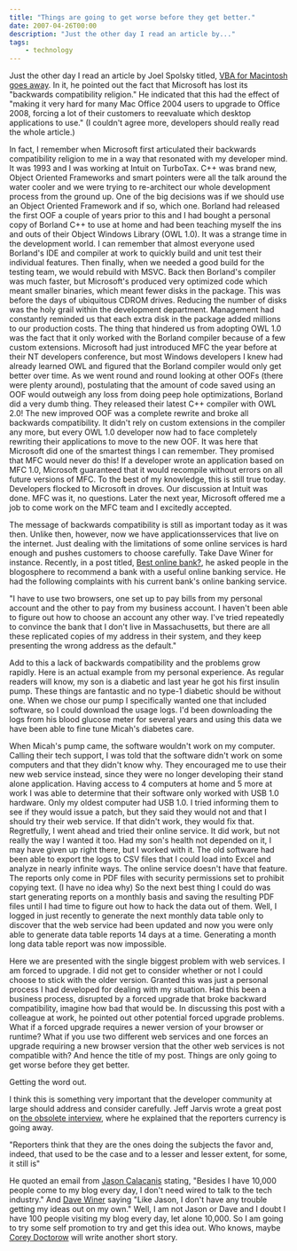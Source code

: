 ```yaml
---
title: "Things are going to get worse before they get better."
date: 2007-04-26T00:00
description: "Just the other day I read an article by..."
tags: 
    - technology
---
```


Just the other day I read an article by Joel Spolsky titled, [VBA for Macintosh goes away](http://www.joelonsoftware.com/items/2007/04/25.html). In it, he pointed out the fact that Microsoft has lost its "backwards compatibility religion." He indicated that this had the effect of "making it very hard for many Mac Office 2004 users to upgrade to Office 2008, forcing a lot of their customers to reevaluate which desktop applications to use." (I couldn't agree more, developers should really read the whole article.)

In fact, I remember when Microsoft first articulated their backwards compatibility religion to me in a way that resonated with my developer mind. It was 1993 and I was working at Intuit on TurboTax. C++ was brand new, Object Oriented Frameworks and smart pointers were all the talk around the water cooler and we were trying to re-architect our whole development process from the ground up. One of the big decisions was if we should use an Object Oriented Framework and if so, which one. Borland had released the first OOF a couple of years prior to this and I had bought a personal copy of Borland C++ to use at home and had been teaching myself the ins and outs of their Object Windows Library (OWL 1.0). It was a strange time in the development world. I can remember that almost everyone used Borland's IDE and compiler at work to quickly build and unit test their individual features. Then finally, when we needed a good build for the testing team, we would rebuild with MSVC. Back then Borland's compiler was much faster, but Microsoft's produced very optimized code which meant smaller binaries, which meant fewer disks in the package. This was before the days of ubiquitous CDROM drives. Reducing the number of disks was the holy grail within the development department. Management had constantly reminded us that each extra disk in the package added millions to our production costs. The thing that hindered us from adopting OWL 1.0 was the fact that it only worked with the Borland compiler because of a few custom extensions. Microsoft had just introduced MFC the year before at their NT developers conference, but most Windows developers I knew had already learned OWL and figured that the Borland compiler would only get better over time. As we went round and round looking at other OOFs (there were plenty around), postulating that the amount of code saved using an OOF would outweigh any loss from doing peep hole optimizations, Borland did a very dumb thing. They released their latest C++ compiler with OWL 2.0! The new improved OOF was a complete rewrite and broke all backwards compatibility. It didn't rely on custom extensions in the compiler any more, but every OWL 1.0 developer now had to face completely rewriting their applications to move to the new OOF. It was here that Microsoft did one of the smartest things I can remember. They promised that MFC would never do this! If a developer wrote an application based on MFC 1.0, Microsoft guaranteed that it would recompile without errors on all future versions of MFC. To the best of my knowledge, this is still true today. Developers flocked to Microsoft in droves. Our discussion at Intuit was done. MFC was it, no questions. Later the next year, Microsoft offered me a job to come work on the MFC team and I excitedly accepted.

The message of backwards compatibility is still as important today as it was then. Unlike then, however, now we have applicationsservices that live on the internet. Just dealing with the limitations of some online services is hard enough and pushes customers to choose carefully. Take Dave Winer for instance. Recently, in a post titled, [Best online bank?](http://scripting.wordpress.com/2007/04/18/scripting-news-for-4182007/), he asked people in the blogosphere to recommend a bank with a useful online banking service. He had the following complaints with his current bank's online banking service.

"I have to use two browsers, one set up to pay bills from my personal account and the other to pay from my business account. I haven't been able to figure out how to choose an account any other way. I've tried repeatedly to convince the bank that I don't live in Massachusetts, but there are all these replicated copies of my address in their system, and they keep presenting the wrong address as the default."

Add to this a lack of backwards compatibility and the problems grow rapidly. Here is an actual example from my personal experience. As regular readers will know, my son is a diabetic and last year he got his first insulin pump. These things are fantastic and no type-1 diabetic should be without one. When we chose our pump I specifically wanted one that included software, so I could download the usage logs. I'd been downloading the logs from his blood glucose meter for several years and using this data we have been able to fine tune Micah's diabetes care.

When Micah's pump came, the software wouldn't work on my computer. Calling their tech support, I was told that the software didn't work on some computers and that they didn't know why. They encouraged me to use their new web service instead, since they were no longer developing their stand alone application. Having access to 4 computers at home and 5 more at work I was able to determine that their software only worked with USB 1.0 hardware. Only my oldest computer had USB 1.0. I tried informing them to see if they would issue a patch, but they said they would not and that I should try their web service. If that didn't work, they would fix that. Regretfully, I went ahead and tried their online service. It did work, but not really the way I wanted it too. Had my son's health not depended on it, I may have given up right there, but I worked with it.
The old software had been able to export the logs to CSV files that I could load into Excel and analyze in nearly infinite ways. The online service doesn't have that feature. The reports only come in PDF files with security permissions set to prohibit copying text. (I have no idea why) So the next best thing I could do was start generating reports on a monthly basis and saving the resulting PDF files until I had time to figure out how to hack the data out of them. Well, I logged in just recently to generate the next monthly data table only to discover that the web service had been updated and now you were only able to generate data table reports 14 days at a time. Generating a month long data table report was now impossible.

Here we are presented with the single biggest problem with web services. I am forced to upgrade. I did not get to consider whether or not I could choose to stick with the older version. Granted this was just a personal process I had developed for dealing with my situation. Had this been a business process, disrupted by a forced upgrade that broke backward compatibility, imagine how bad that would be. In discussing this post with a colleague at work, he pointed out other potential forced upgrade problems. What if a forced upgrade requires a newer version of your browser or runtime? What if you use two different web services and one forces an upgrade requiring a new browser version that the other web services is not compatible with? And hence the title of my post. Things are only going to get worse before they get better.

Getting the word out.

I think this is something very important that the developer community at large should address and consider carefully. Jeff Jarvis wrote a great post on [the obsolete interview](http://www.buzzmachine.com/2007/04/26/the-obsolete-interview/), where he explained that the reporters currency is going away.

"Reporters think that they are the ones doing the subjects the favor and, indeed, that used to be the case and to a lesser and lesser extent, for some, it still is"

He quoted an email from [Jason Calacanis](http://www.calacanis.com/) stating, "Besides I have 10,000 people come to my blog every day, I don't need wired to talk to the tech industry." And [Dave Winer](http://www.scripting.com/) saying "Like Jason, I don't have any trouble getting my ideas out on my own." Well, I am not Jason or Dave and I doubt I have 100 people visiting my blog every day, let alone 10,000. So I am going to try some self promotion to try and get this idea out. Who knows, maybe [Corey Doctorow](http://www.craphound.com/) will write another short story.

